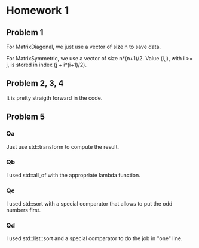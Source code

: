 # Homework 1

## Problem 1

For MatrixDiagonal, we just use a vector of size n to save data.

For MatrixSymmetric, we use a vector of size n*(n+1)/2. Value (i,j), with i >= j, is stored in index (j + i*(i+1)/2).

## Problem 2, 3, 4
It is pretty straigth forward in the code.

## Problem 5
### Qa
Just use std::transform to compute the result.

### Qb
I used std::all_of with the appropriate lambda function.

### Qc
I used std::sort with a special comparator that allows to put the odd numbers first.

### Qd
I used std::list::sort and a special comparator to do the job in "one" line.
